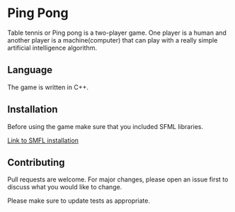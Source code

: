 # Ping Pong   

Table tennis or Ping pong is a two-player game. One player is a human and another player is a machine(computer) that can play with a really simple artificial intelligence algorithm.

## Language

The game is written in C++.

## Installation
Before using the game make sure that you included SFML libraries.

[Link to SMFL installation](https://www.sfml-dev.org/tutorials/2.5/start-vc.php)

## Contributing
Pull requests are welcome. For major changes, please open an issue first to discuss what you would like to change.

Please make sure to update tests as appropriate.
